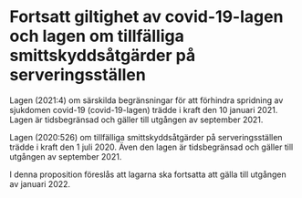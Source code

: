 # Fortsatt giltighet av covid-19-lagen och lagen om tillfälliga smittskyddsåtgärder på serveringsställen

Lagen (2021:4) om särskilda begränsningar för att förhindra spridning av sjukdomen covid-19 (covid-19-lagen) trädde i kraft den 10 januari 2021. Lagen är tidsbegränsad och gäller till utgången av september 2021.

Lagen (2020:526) om tillfälliga smittskyddsåtgärder på serveringsställen trädde i kraft den 1 juli 2020. Även den lagen är tidsbegränsad och gäller till utgången av september 2021.

I denna proposition föreslås att lagarna ska fortsatta att gälla till utgången av januari 2022.
